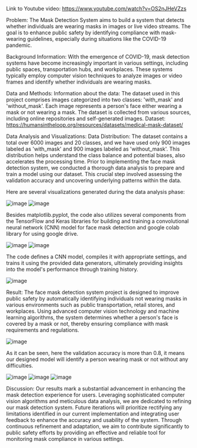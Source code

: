 Link to Youtube video: https://www.youtube.com/watch?v=OS2nJHeVZzs

Problem: 
The Mask Detection System aims to build a system that detects whether individuals are wearing masks in images or live video streams. The goal is to enhance public safety by identifying compliance with mask-wearing guidelines, especially during situations like the COVID-19 pandemic. 

Background Information: 
With the emergence of COVID-19, mask detection systems have become increasingly important in various settings, including public spaces, transportation hubs, and workplaces. These systems typically employ computer vision techniques to analyze images or video frames and identify whether individuals are wearing masks. 

Data and Methods:
Information about the data:
The dataset used in this project comprises images categorized into two classes: 'with_mask' and 'without_mask'. Each image represents a person's face either wearing a mask or not wearing a mask. The dataset is collected from various sources, including online repositories and self-generated images.
Dataset: https://humansintheloop.org/resources/datasets/medical-mask-dataset/

Data Analysis and Visualizations:
Data Distribution: The dataset contains a total over 6000 images and 20 classes, and we have used only 900 images labeled as 'with_mask' and 900 images labeled as 'without_mask'. This distribution helps understand the class balance and potential biases, also accelerates the processing time.
Prior to implementing the face mask detection system, we conducted a thorough data analysis to prepare and train a model using our dataset. This crucial step involved assessing the validation accuracy and uncovering underlying patterns within the data. 

Here are several visualizations generated during the data analysis phase:

![image](https://github.com/Ibranuraliev/adv-prog-final/assets/151869662/d26a7d92-83b0-44ec-872c-afcf2635dc68)
![image](https://github.com/Ibranuraliev/adv-prog-final/assets/151869662/724c27b5-752c-4aac-88ae-3ed784442395)

Besides matplotlib.pyplot, the code also utilizes several components from the TensorFlow and Keras libraries for building and training a convolutional neural network (CNN) model for face mask detection and google colab library for using google drive.

![image](https://github.com/Ibranuraliev/adv-prog-final/assets/151869662/a28c1cb7-2cc9-4ae7-8a4b-d9dd937b1fdd)
![image](https://github.com/Ibranuraliev/adv-prog-final/assets/151869662/7c66aa72-d018-4950-9ad1-1f7f5b24fc33)

The code defines a CNN model, compiles it with appropriate settings, and trains it using the provided data generators, ultimately providing insights into the model's performance through training history.

![image](https://github.com/Ibranuraliev/adv-prog-final/assets/151869662/df0ef782-c45a-4953-9447-b57a0a098cbf)

Result:
The face mask detection system project is designed to improve public safety by automatically identifying individuals not wearing masks in various environments such as public transportation, retail stores, and workplaces. Using advanced computer vision technology and machine learning algorithms, the system determines whether a person's face is covered by a mask or not, thereby ensuring compliance with mask requirements and regulations.

![image](https://github.com/Ibranuraliev/adv-prog-final/assets/151869662/2e01a3f5-b058-404c-9e7c-4242fd1a80a5)

As it can be seen, here the validation accuracy is more than 0.8, it means our designed model will identify a person wearing mask or not without any difficulties.

![image](https://github.com/Ibranuraliev/adv-prog-final/assets/151869662/f9c8a684-ad67-4013-a43b-aac4ad89d712)
![image](https://github.com/Ibranuraliev/adv-prog-final/assets/151869662/064b366f-de2f-4b29-97de-20254ea17e9a)
![image](https://github.com/Ibranuraliev/adv-prog-final/assets/151869662/a13b7fd8-bc04-4bf9-89bb-64db95a2c0d5)

Discussion:
Our results mark a substantial advancement in enhancing the mask detection experience for users. Leveraging sophisticated computer vision algorithms and meticulous data analysis, we are dedicated to refining our mask detection system. Future iterations will prioritize rectifying any limitations identified in our current implementation and integrating user feedback to enhance the accuracy and usability of the system. Through continuous refinement and adaptation, we aim to contribute significantly to public safety efforts by providing an effective and reliable tool for monitoring mask compliance in various settings.







